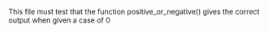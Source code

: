  This file must test that the function positive_or_negative() gives the correct output when given a case of 0
